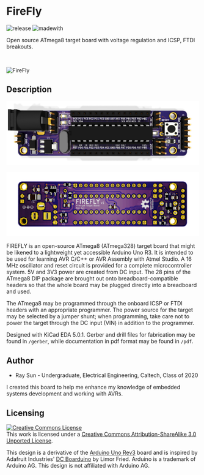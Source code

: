 # FireFly

![release](https://img.shields.io/github/v/release/electronictoast/firefly?include_prereleases) ![madewith](https://img.shields.io/badge/made%20with-KiCad-blue)

Open source ATmega8 target board with voltage regulation and ICSP, FTDI breakouts.

&nbsp;

![FireFly](img/firefly.png)

## Description

![FireFly-Front](img/firefly_front_crop.png)

![FireFly-Back](img/firefly_back_crop.png)

FIREFLY is an open-source ATmega8 (ATmega328) target board that might be likened to a lightweight yet accessible Arduino Uno R3. It is intended to be used for learning AVR C/C++ or AVR Assembly with Atmel Studio. A 16 MHz oscillator and reset circuit is provided for a complete microcontroller system. 5V and 3V3 power are created from DC input. The 28 pins of the ATmega8 DIP package are brought out onto breadboard-compatible headers so that the whole board may be plugged directly into a breadboard and used.

The ATmega8 may be programmed through the onboard ICSP or FTDI headers with an appropriate programmer. The power source for the target may be selected by a jumper shunt; when programming, take care not to power the target through the DC input (VIN) in addition to the programmer.

Designed with KiCad EDA 5.0.1. Gerber and drill files for fabrication may be found in `/gerber`, while documentation in pdf format may be found in `/pdf`. 

## Author
- Ray Sun - Undergraduate, Electrical Engineering, Caltech, Class of 2020

I created this board to help me enhance my knowledge of embedded systems development and working with AVRs.

## Licensing
<a rel="license" href="http://creativecommons.org/licenses/by-sa/3.0/"><img alt="Creative Commons License" style="border-width:0" src="https://i.creativecommons.org/l/by-sa/3.0/88x31.png" /></a><br />This work is licensed under a <a rel="license" href="http://creativecommons.org/licenses/by-sa/3.0/">Creative Commons Attribution-ShareAlike 3.0 Unported License</a>.

This design is a derivative of the [Arduino Uno Rev3](https://store.arduino.cc/usa/arduino-uno-rev3) board and is inspired by Adafruit Industries' [DC Boarduino](https://www.adafruit.com/product/72) by Limor Fried. Arduino is a trademark of Arduino AG. This design is not affiliated with Arduino AG. 
